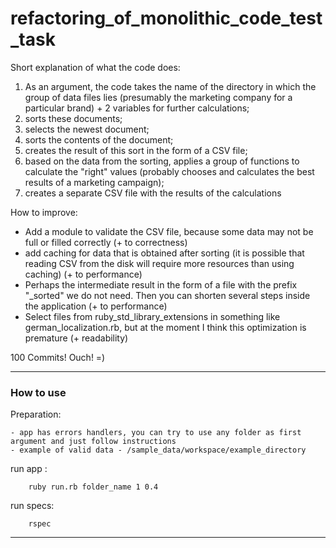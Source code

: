 # refactoring_of_monolithic_code_test_task

Short explanation of what the code does:

1) As an argument, the code takes the name of the directory in which the group of data files lies (presumably the marketing company for a particular brand) + 2 variables for further calculations;
2) sorts these documents;
3) selects the newest document;
4) sorts the contents of the document;
5) creates the result of this sort in the form of a CSV file;
6) based on the data from the sorting, applies a group of functions to calculate the "right" values (probably chooses and calculates the best results of a marketing campaign);
7) creates a separate CSV file with the results of the calculations

How to improve:
- Add a module to validate the CSV file, because some data may not be full or filled correctly (+ to correctness)
- add caching for data that is obtained after sorting (it is possible that reading CSV from the disk will require more resources than using caching) (+ to performance)
- Perhaps the intermediate result in the form of a file with the prefix "_sorted" we do not need. Then you can shorten several steps inside the application (+ to performance)
- Select files from ruby_std_library_extensions in something like german_localization.rb, but at the moment I think this optimization is premature (+ readability)

100 Commits! Ouch! =)


----
### How to use

Preparation:

    - app has errors handlers, you can try to use any folder as first argument and just follow instructions
    - example of valid data - /sample_data/workspace/example_directory

run app :

        ruby run.rb folder_name 1 0.4

run specs:

        rspec
----